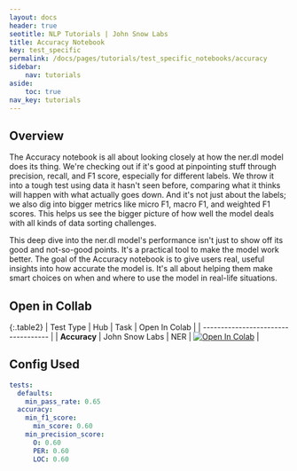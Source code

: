 ```yaml
---
layout: docs
header: true
seotitle: NLP Tutorials | John Snow Labs
title: Accuracy Notebook
key: test_specific
permalink: /docs/pages/tutorials/test_specific_notebooks/accuracy
sidebar:
    nav: tutorials
aside:
    toc: true
nav_key: tutorials
---
```


<div class="main-docs" markdown="1"><div class="h3-box" markdown="1">

## Overview

The Accuracy notebook is all about looking closely at how the ner.dl model does its thing. We're checking out if it's good at pinpointing stuff through precision, recall, and F1 score, especially for different labels. We throw it into a tough test using data it hasn't seen before, comparing what it thinks will happen with what actually goes down. And it's not just about the labels; we also dig into bigger metrics like micro F1, macro F1, and weighted F1 scores. This helps us see the bigger picture of how well the model deals with all kinds of data sorting challenges.

This deep dive into the ner.dl model's performance isn't just to show off its good and not-so-good points. It's a practical tool to make the model work better. The goal of the Accuracy notebook is to give users real, useful insights into how accurate the model is. It's all about helping them make smart choices on when and where to use the model in real-life situations.

## Open in Collab

{:.table2}
| Test Type               | Hub                           | Task                              | Open In Colab                                                                                                                                                                                                                                    |
| ----------------------------------- |
| **Accuracy** | John Snow Labs                    | NER                               | [![Open In Colab](https://colab.research.google.com/assets/colab-badge.svg)](https://colab.research.google.com/github/JohnSnowLabs/langtest/blob/main/demo/tutorials/test-specific-notebooks/Accuracy_Demo.ipynb)                                |

<div class="main-docs" markdown="1"><div class="h3-box" markdown="1">

## Config Used

```yml 
tests:     
  defaults:
    min_pass_rate: 0.65
  accuracy:
    min_f1_score:
      min_score: 0.60
    min_precision_score:
      O: 0.60
      PER: 0.60
      LOC: 0.60
```

</div></div>